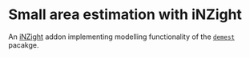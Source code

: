 # Small area estimation with iNZight

An [iNZight](https://inzight.nz) addon implementing modelling functionality of the [`demest`](https://github.com/StatisticsNZ/demest) pacakge.
